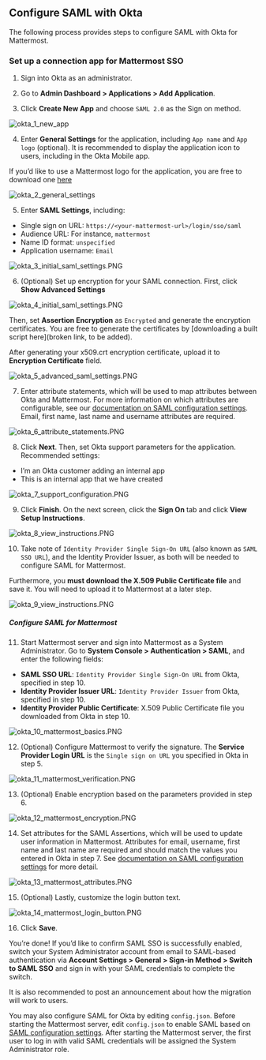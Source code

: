 ## Configure SAML with Okta

The following process provides steps to configure SAML with Okta for Mattermost.

### Set up a connection app for Mattermost SSO

1) Sign into Okta as an administrator.

2) Go to **Admin Dashboard > Applications > Add Application**.

3) Click **Create New App** and choose `SAML 2.0` as the Sign on method.

![okta_1_new_app](../../source/images/okta_1_new_app.PNG)

4) Enter **General Settings** for the application, including `App name` and `App logo` (optional). It is recommended to display the application icon to users, including in the Okta Mobile app.

If you’d like to use a Mattermost logo for the application, you are free to download one [here](../../source/images/okta_mattermost_logo.PNG)

![okta_2_general_settings](../../source/images/okta_2_general_settings.PNG)

5) Enter **SAML Settings**, including:
 - Single sign on URL: `https://<your-mattermost-url>/login/sso/saml`
 - Audience URL: For instance, `mattermost`
 - Name ID format: `unspecified`
 - Application username: `Email`

![okta_3_initial_saml_settings.PNG](../../source/images/okta_3_initial_saml_settings.PNG)

6) (Optional) Set up encryption for your SAML connection. First, click **Show Advanced Settings**

![okta_4_initial_saml_settings.PNG](../../source/images/okta_4_initial_saml_settings.PNG)

Then, set **Assertion Encryption** as `Encrypted` and generate the encryption certificates. You are free to generate the certificates by [downloading a built script here](broken link, to be added).

After generating your x509.crt encryption certificate, upload it to **Encryption Certificate** field.

![okta_5_advanced_saml_settings.PNG](../../source/images/okta_5_advanced_saml_settings.PNG)

7) Enter attribute statements, which will be used to map attributes between Okta and Mattermost. For more information on which attributes are configurable, see our [documentation on SAML configuration settings](http://docs.mattermost.com/administration/config-settings.html#saml-enterprise). Email, first name, last name and username attributes are required.

![okta_6_attribute_statements.PNG](../../source/images/okta_6_attribute_statements.PNG)

8) Click **Next**. Then, set Okta support parameters for the application. Recommended settings:
 - I’m an Okta customer adding an internal app
 - This is an internal app that we have created

![okta_7_support_configuration.PNG](../../source/images/okta_7_support_configuration.PNG)

9) Click **Finish**. On the next screen, click the **Sign On** tab and click **View Setup Instructions**.

![okta_8_view_instructions.PNG](../../source/images/okta_8_view_instructions.PNG)

10) Take note of `Identity Provider Single Sign-On URL` (also known as `SAML SSO URL`), and the Identity Provider Issuer, as both will be needed to configure SAML for Mattermost. 

Furthermore, you **must download the X.509 Public Certificate file** and save it. You will need to upload it to Mattermost at a later step.

![okta_9_view_instructions.PNG](../../source/images/okta_9_view_instructions.PNG)

##### Configure SAML for Mattermost

11) Start Mattermost server and sign into Mattermost as a System Administrator. Go to **System Console > Authentication > SAML**, and enter the following fields:
 - **SAML SSO URL**: `Identity Provider Single Sign-On URL` from Okta, specified in step 10.
 - **Identity Provider Issuer URL**: `Identity Provider Issuer` from Okta, specified in step 10.
 - **Identity Provider Public Certificate**: X.509 Public Certificate file you downloaded from Okta in step 10.

![okta_10_mattermost_basics.PNG](../../source/images/okta_10_mattermost_basics.PNG)

12) (Optional) Configure Mattermost to verify the signature. The **Service Provider Login URL** is the `Single sign on URL` you specified in Okta in step 5.

![okta_11_mattermost_verification.PNG](../../source/images/okta_11_mattermost_verification.PNG)

13) (Optional) Enable encryption based on the parameters provided in step 6.

![okta_12_mattermost_encryption.PNG](../../source/images/okta_12_mattermost_encryption.PNG)

14) Set attributes for the SAML Assertions, which will be used to update user information in Mattermost. Attributes for email, username, first name and last name are required and should match the values you entered in Okta in step 7. See [documentation on SAML configuration settings](http://docs.mattermost.com/administration/config-settings.html#saml-enterprise) for more detail.

![okta_13_mattermost_attributes.PNG](../../source/images/okta_13_mattermost_attributes.PNG)

15) (Optional) Lastly, customize the login button text.

![okta_14_mattermost_login_button.PNG](../../source/images/okta_14_mattermost_login_button.PNG)

16) Click **Save**.

You’re done! If you’d like to confirm SAML SSO is successfully enabled, switch your System Administrator account from email to SAML-based authentication via **Account Settings > General > Sign-in Method > Switch to SAML SSO** and sign in with your SAML credentials to complete the switch.

It is also recommended to post an announcement about how the migration will work to users.

You may also configure SAML for Okta by editing `config.json`. Before starting the Mattermost server, edit `config.json` to enable SAML based on [SAML configuration settings](http://docs.mattermost.com/administration/config-settings.html#saml-enterprise). After starting the Mattermost server, the first user to log in with valid SAML credentials will be assigned the System Administrator role.
